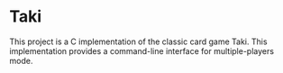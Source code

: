 # Taki
This project is a C implementation of the classic card game Taki. 
This implementation provides a command-line interface for multiple-players mode.
